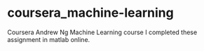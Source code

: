 # coursera_machine-learning
Coursera Andrew Ng Machine Learning course
I completed these assignment in matlab online. 
